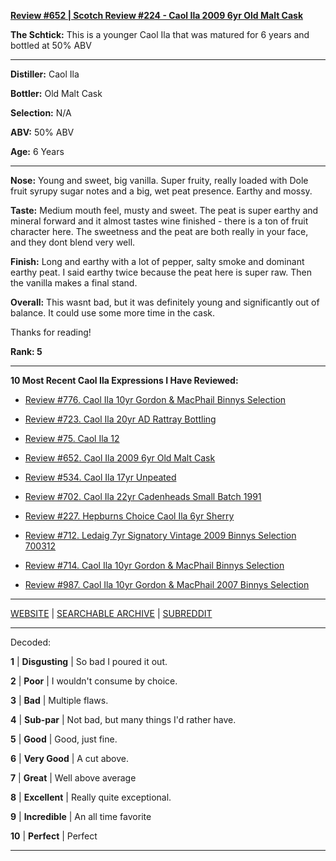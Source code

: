 
[**Review #652 | Scotch Review #224 - Caol Ila 2009 6yr Old Malt Cask**]( https://t8ke.review/review-652-caol-ila-6yr-2009-old-malt-cask-12936/)

**The Schtick:** This is a younger Caol Ila that was matured for 6 years and bottled at 50% ABV

-----

**Distiller:** Caol Ila

**Bottler:** Old Malt Cask

**Selection:** N/A

**ABV:**  50% ABV

**Age:** 6 Years 

-----

**Nose:**  Young and sweet, big vanilla. Super fruity, really loaded with Dole fruit syrupy sugar notes and a big, wet peat presence. Earthy and mossy. 

**Taste:** Medium mouth feel, musty and sweet. The peat is super earthy and mineral forward and it almost tastes wine finished - there is a ton of fruit character here. The sweetness and the peat are both really in your face, and they dont blend very well.  

**Finish:** Long and earthy with a lot of pepper, salty smoke and dominant earthy peat. I said earthy twice because the peat here is super raw. Then the vanilla makes a final stand. 

**Overall:** This wasnt bad, but it was definitely young and significantly out of balance. It could use some more time in the cask.

Thanks for reading!

**Rank: 5**

----- 

**10 Most Recent Caol Ila Expressions I Have Reviewed:** 

- [Review #776. Caol Ila 10yr Gordon &amp; MacPhail Binnys Selection]( https://t8ke.review/review-776-caol-ila-10yr-gordon-macphail-binnys-selection/) 

- [Review #723. Caol Ila 20yr AD Rattray Bottling]( https://t8ke.review/review-723-caol-ila-20yr-ad-rattray-selection/) 

- [Review #75. Caol Ila 12]( https://t8ke.review/review-75-caol-ila-12yy/) 

- [Review #652. Caol Ila 2009 6yr Old Malt Cask]( https://t8ke.review/review-652-caol-ila-6yr-2009-old-malt-cask-12936/) 

- [Review #534. Caol Ila 17yr Unpeated]( https://t8ke.review/review-534-caol-ila-unpeated-17yr/) 

- [Review #702. Caol Ila 22yr Cadenheads Small Batch 1991]( https://t8ke.review/review-702-del-maguey-arroqueno/) 

- [Review #227. Hepburns Choice Caol Ila 6yr Sherry]( https://t8ke.review/review-227-caol-ila-6yr-sherry-hepburns-choice/) 

- [Review #712. Ledaig 7yr Signatory Vintage 2009 Binnys Selection 700312]( https://t8ke.review/review-712-ledaig-7yr-signatory-vintage-2009-binnys-selection/) 

- [Review #714. Caol Ila 10yr Gordon &amp; MacPhail Binnys Selection]( https://t8ke.review/review-714-caol-ila-10yr-gordon-macphail-binnys-selection/) 

- [Review #987. Caol Ila 10yr Gordon &amp; MacPhail 2007 Binnys Selection]( https://t8ke.review/review-987-caol-ila-10yr-gordon-macphail-2007-binnys-selection/) 

-----

[WEBSITE](https://t8ke.review) | [SEARCHABLE ARCHIVE](https://t8ke.review/review-archive/) | [SUBREDDIT](https://reddit.com/r/t8kereviews)

-----

Decoded:

**1** | **Disgusting** | So bad I poured it out.

**2** | **Poor** | I wouldn't consume by choice.

**3** | **Bad** | Multiple flaws.

**4** | **Sub-par** | Not bad, but many things I'd rather have.

**5** | **Good** | Good, just fine.

**6** | **Very Good** | A cut above.

**7** | **Great** | Well above average

**8** | **Excellent** | Really quite exceptional.

**9** | **Incredible** | An all time favorite

**10** | **Perfect** | Perfect

----

